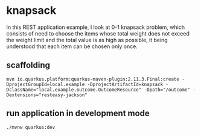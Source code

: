 # knapsack

In this REST application example, I look at 0-1 knapsack problem, which consists of need to choose the items whose total weight does not exceed the weight limit and the total value is as high as possible, it being understood that each item can be chosen only once.

## scaffolding

```shell
mvn io.quarkus.platform:quarkus-maven-plugin:2.11.3.Final:create -DprojectGroupId=local.example -DprojectArtifactId=knapsack -DclassName="local.example.outcome.OutcomeResource" -Dpath="/outcome" -Dextensions="resteasy-jackson"
```

## run application in development mode

```shell
./mvnw quarkus:dev
```
